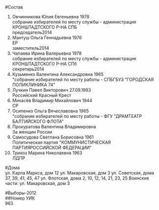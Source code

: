 #Состав  
1. Овчинникова Юлия Евгеньевна 1978    
    собрание избирателей по месту службы - администрация КРОНШТАДТСКОГО Р-НА СПБ    
    председатель2014
2. Мантуш Ольга Геннадьевна 1976    
    ЕР    
    заместитель2014
3. Чапаева Ирина Валерьевна 1978  
    собрание избирателей по месту службы - администрация КРОНШТАДТСКОГО Р-НА СПб     
    секретарь2014 
4. Кузьменко Валентина Александровна 1965  
    "собрание избирателей по месту работы - СПБГБУЗ "ГОРОДСКАЯ ПОЛИКЛИНИКА 74"  
5. Лучкин Павел Викторович 27.09.1983  
    Российский Красный Крест  
6. Михасёв Владимир Михайлович 1944  
    СР  
7. Осипенко Ольга Вячеславовна 1965  
    "собрание избирателей по месту работы - ФГУ "ДРАМТЕАТР БАЛТИЙСКОГО ФЛОТА"  
8. Прокуратова Валентина Владимировна  
   За женщин России  
9. Самосудова Светлана Борисовна 1961  
    Политическая партия "КОММУНИСТИЧЕСКАЯ ПАРТИЯРОССИЙСКОЙ ФЕДЕРАЦИИ"  
10. Трикоз Марина Николаевна 1963  
    ЛДПР  
  
#Дома  
ул. Карла Маркса, дом 12 ул. Макаровская, дом 3 ул. Советская, дома 37, 39, 41, 45, 47 ул. Флотская, дома 2, 10, 12, 14, 21, 23, 25 Воинские части: ул. Макаровская, дом 3  
  
#Выборы-2012  
##Номер УИК  
963  

